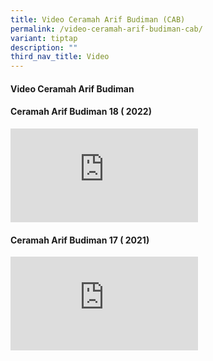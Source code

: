 ```yaml
---
title: Video Ceramah Arif Budiman (CAB)
permalink: /video-ceramah-arif-budiman-cab/
variant: tiptap
description: ""
third_nav_title: Video
---
```

<h4><strong>Video Ceramah Arif Budiman</strong></h4>
<h4>Ceramah Arif Budiman 18 ( 2022)</h4>
<div class="iframe-wrapper">
<iframe allowfullscreen="true" frameborder="0" src="https://www.youtube.com/embed/We2weBASjak?si=mSfTeURlSYoDtRnI"></iframe>
</div>
<h4>Ceramah Arif Budiman 17 ( 2021)</h4>
<div class="iframe-wrapper">
<iframe allowfullscreen="true" frameborder="0" src="https://www.youtube.com/embed/Ki_XWNDtv90?si=AvPHGyVKS2U1903t"></iframe>
</div>
<p></p>